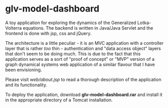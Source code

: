 # glv-model-dashboard

A toy application for exploring the dynamics of the Generalized Lotka-Volterra equations. The backend is written in Java/Java Servlet and the 
frontend is done with jsp, css and jQuery. 

The architecture is a little peculiar - it is an MVC application with a controller layer that is rather *too* thin - 
  authentication and "data access object" layers that don't seem to be doing much. 
  This is due to the fact that this application serves as a sort of "proof of concept" or "MVP" version of a
  graph dynamical systems web application of a similar flavour that I have been envisioning.
  
Please visit *web/about.jsp* to read a thorough description of the application and its functionality.
  
To deploy the application, download **glv-model-dashboard.rar** and install it in the appropriate directory of a Tomcat installation.
